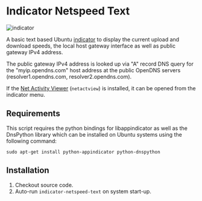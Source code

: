 # Indicator Netspeed Text

![indicator](https://github.com/rojaro/unity-netspeed-text/raw/master/images/screenshot.png)

A basic text based Ubuntu [indicator](http://unity.ubuntu.com/projects/appindicators/) to display the current upload and download speeds, the local host gateway interface as well as public gateway IPv4 address.

The public gateway IPv4 address is looked up via "A" record DNS query for the "myip.opendns.com" host address at the public OpenDNS servers (resolver1.opendns.com, resolver2.opendns.com).

If the [Net Activity Viewer](http://netactview.sourceforge.net/) (`netactview`) is installed, it can be opened from the indicator menu.

## Requirements

This script requires the python bindings for libappindicator as well as the DnsPython library which can be installed on Ubuntu systems using the following command:

```
sudo apt-get install python-appindicator python-dnspython
```

## Installation

  1. Checkout source code.
  2. Auto-run `indicator-netspeed-text` on system start-up.


